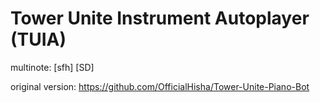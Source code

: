 # Tower Unite Instrument Autoplayer (TUIA)

multinote: [sfh] [SD] <sDh>

original version: https://github.com/OfficialHisha/Tower-Unite-Piano-Bot
